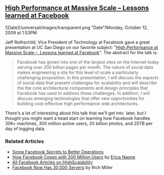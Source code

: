 ## [High Performance at Massive Scale – Lessons learned at Facebook](/blog/2009/10/12/high-performance-at-massive-scale-lessons-learned-at-faceboo.html)

<div class="journal-entry-tag journal-entry-tag-post-title"><span class="posted-on">![Date](/universal/images/transparent.png "Date")Monday, October 12, 2009 at 1:53PM</span></div>

<div class="body">

Jeff Rothschild, Vice President of Technology at Facebook gave a great presentation at UC San Diego on our favorite subject: "[High Performance at Massive Scale –  Lessons learned at Facebook](http://cns.ucsd.edu/lecturearchive09.shtml#Roth)". The abstract for the talk is:

> Facebook has grown into one of the largest sites on the Internet today serving over 200 billion pages per month. The nature of social data makes engineering a site for this level of scale a particularly challenging proposition. In this presentation, I will discuss the aspects of social data that present challenges for scalability and will describe the the core architectural components and design principles that Facebook has used to address these challenges. In addition, I will discuss emerging technologies that offer new opportunities for building cost-effective high performance web architectures.

There's a lot of interesting about this talk that we'll get into  later, but I thought you might want a head start on learning how Facebook handles 30K+ machines, 300 million active users, 20 billion photos, and 25TB per day of logging data.

### Related Articles

*   [Some Facebook Secrets to Better Operations](http://highscalability.com/blog/2008/9/3/some-facebook-secrets-to-better-operations.html)
*   [How Facebook Copes with 300 Million Users](http://www.technologyreview.com/web/23508/page1/) by [Erica Naone](http://my.technologyreview.com/mytr/social/profile.aspx?wuid=18770)
*   [All Facebook Articles on HighScalability](/blog/category/facebook)
*   [Facebook Now Has 30,000 Servers](http://www.datacenterknowledge.com/archives/2009/10/13/facebook-now-has-30000-servers/) by Rich Miller

</div>